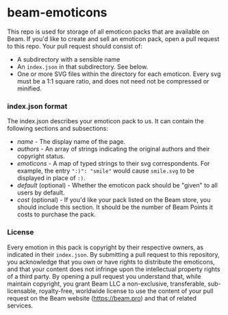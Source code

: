 # beam-emoticons

This repo is used for storage of all emoticon packs that are available on Beam. If you'd like to create and sell an emoticon pack, open a pull request to this repo. Your pull request should consist of:

 * A subdirectory with a sensible name
 * An `index.json` in that subdirectory. See below.
 * One or more SVG files within the directory for each emoticon. Every svg must be a 1:1 square ratio, and does not need not be compressed or minified.

### index.json format

The index.json describes your emoticon pack to us. It can contain the following sections and subsections:

 * *name* - The display name of the page.
 * *authors* - An array of strings indicating the original authors and their copyright status.
 * *emoticons* - A map of typed strings to their svg correspondents. For example, the entry `":)": "smile"` would cause `smile.svg` to be displayed in place of `:)`.
 * *default* (optional) - Whether the emoticon pack should be "given" to all users by default.
 * *cost* (optional) - If you'd like your pack listed on the Beam store, you should include this section. It should be the number of Beam Points it costs to purchase the pack.

### License

Every emotion in this pack is copyright by their respective owners, as indicated in their `index.json`. By submitting a pull request to this repository, you acknowledge that you own or have rights to distribute the emoticons, and that your content does not infringe upon the intellectual property rights of a third party. By opening a pull request you understand that, while maintain copyright, you grant Beam LLC a non-exclusive, transferable, sub-licensable, royalty-free, worldwide license to use the content of your pull request on the Beam website (https://beam.pro) and that of related services.
